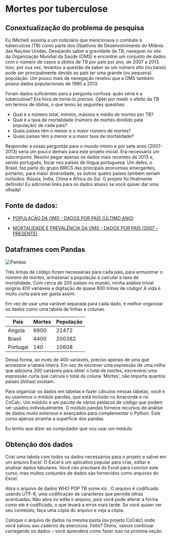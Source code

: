 # Mortes por tuberculose

## Conextualização do problema de pesquisa

Eu (Michel) assistia a um noticiário que mencionava o combate à tuberculose (TB) como parte dos Objetivos de Desenvolvimento do Milênio das Nações Unidas. Desejando saber a gravidade da TB, naveguei no site da Organização Mundial da Saúde (OMS) e encontrei um conjunto de dados com o número de casos e óbitos de TB por país por ano, de 2007 a 2013. Isso, por sua vez, levantou a questão de saber se um número alto (ou baixo) pode ser principalmente devido ao país ter uma grande (ou pequena) população. Um pouco mais de navegação revelou que a OMS também possui dados populacionais de 1990 a 2013.

Foram dados suficientes para a pergunta confusa: quão séria é a tuberculose? Era hora de torná-lo preciso. Optei por medir o efeito da TB em termos de óbitos, o que levou às seguintes questões:

- Qual é o número total, mínimo, máximo e médio de mortes por TB?
- Qual é a taxa de mortalidade (número de mortes dividido pela população) de cada país?
- Quais países têm o menor e o maior número de mortes?
- Quais países têm a menor e a maior taxa de mortalidade?

Responder a essas perguntas para o mundo inteiro e por sete anos (2007-2013) seria um pouco demais para este projeto inicial. Era necessário um subconjunto. Resolvi pegar apenas os dados mais recentes de 2013 e, sendo português, focar nos países de língua portuguesa. Um deles, o Brasil, faz parte do grupo BRICS das principais economias emergentes, portanto, para maior diversidade, os outros quatro países também seriam incluídos: Rússia, Índia, China e África do Sul. O projeto foi finalmente definido! Eu adicionei links para os dados abaixo se você quiser dar uma olhada!

## Fonte de dados:

- [POPULAÇÃO DA OMS - DADOS POR PAÍS (ÚLTIMO ANO)](https://github.com/mwermelinger/Learn-to-code-for-data-analysis/raw/master/1_Having_a_go_at_it/WHO%20POP%20TB%20all.xls)

- [MORTALIDADE E PREVALÊNCIA DA OMS - DADOS POR PAÍS (2007 - PRESENTE)](https://github.com/mwermelinger/Learn-to-code-for-data-analysis/raw/master/1_Having_a_go_at_it/WHO%20POP%20TB%20some.xls)

## Dataframes com Pandas


![Pandas](https://www.open.edu/openlearn/pluginfile.php/1348056/mod_oucontent/oucontent/69043/cbfeded3/7376536f/ou_futurelearn_learn_to_code_fig_1034.jpg)


Três linhas de código foram necessárias para cada país, para armazenar o número de mortes, armazenar a população e calcular a taxa de mortalidade. Com cerca de 200 países no mundo, minha análise trivial exigiria 400 variáveis ​​e digitação de quase 600 linhas de código! A vida é muito curta para ser gasta assim.

Em vez de usar uma variável separada para cada dado, é melhor organizar os dados como uma tabela de linhas e colunas.

|País       |Mortes     |População  |
|-----------|-----------|-----------|
|Angola     | 6900      | 21472     |
|Brasil     | 4400      | 200362    |
|Portugal   | 140       | 10608     |

Dessa forma, ao invés de 400 variáveis, preciso apenas de uma que armazene a tabela inteira. Em vez de escrever uma expressão de uma milha que adiciona 200 variáveis ​​para obter o total de mortes, escreverei uma expressão curta que calcula o total da coluna 'Mortes', não importa quantos países (linhas) existam.

Para organizar os dados em tabelas e fazer cálculos nessas tabelas, você e eu usaremos o módulo pandas, que está incluído no Anaconda e no CoCalc. Um módulo é um pacote de vários pedaços de código que podem ser usados ​​individualmente. O módulo pandas fornece recursos de análise de dados muito extensos e avançados para complementar o Python. Este curso apenas arranha a superfície dos pandas.

Eu tenho que dizer ao computador que vou usar um módulo.


## Obtenção dos dados

Criei uma tabela com todos os dados necessários para o projeto e salvei em um arquivo Excel. O Excel é um aplicativo popular para criar, editar e analisar dados tabulares. Você não precisará do Excel para concluir este curso, mas muitos conjuntos de dados são fornecidos como arquivos do Excel.

Abra o arquivo de dados WHO POP TB some.xls . O arquivo é codificado usando UTF-8, uma codificação de caracteres que permite letras acentuadas. Não abra ou edite o arquivo, pois você pode alterar a forma como ele é codificado, o que levará a erros mais tarde. Se você quiser ver seu conteúdo, faça uma cópia do arquivo e veja a cópia.

Coloque o arquivo de dados na mesma pasta (ou projeto CoCalc) onde você salvou seu caderno de exercícios. Feito? Ótimo, vamos continuar carregando os dados – você aprenderá como fazer isso na próxima seção.